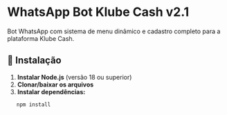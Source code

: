 # WhatsApp Bot Klube Cash v2.1

Bot WhatsApp com sistema de menu dinâmico e cadastro completo para a plataforma Klube Cash.

## 🚀 Instalação

1. **Instalar Node.js** (versão 18 ou superior)
2. **Clonar/baixar os arquivos**
3. **Instalar dependências:**
```bash
   npm install